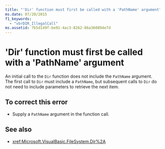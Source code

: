 ```yaml
---
title: "'Dir' function must first be called with a 'PathName' argument"
ms.date: 07/20/2015
f1_keywords:
  - "vbrDIR_IllegalCall"
ms.assetid: 7b5d149f-be91-4ac3-8262-86a360894e7d
---
```

# 'Dir' function must first be called with a 'PathName' argument

An initial call to the `Dir` function does not include the `PathName` argument. The first call to `Dir` must include a `PathName`, but subsequent calls to `Dir` do not need to include parameters to retrieve the next item.

## To correct this error

- Supply a `PathName` argument in the function call.

## See also

- <xref:Microsoft.VisualBasic.FileSystem.Dir%2A>
